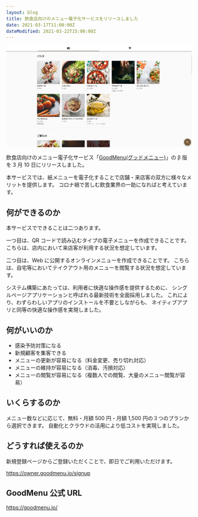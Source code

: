 ```yaml
---
layout: blog
title: 飲食店向けのメニュー電子化サービスをリリースしました
date: 2021-03-17T11:00:00Z
dateModified: 2021-03-22T15:00:00Z
---
```


![画面](../../static/blogImages/20210317.png)

飲食店向けのメニュー電子化サービス「[GoodMenu(グッドメニュー)](https://goodmenu.io)」の β 版を 3 月 10 日にリリースしました。

本サービスでは、紙メニューを電子化することで店舗・来店客の双方に様々なメリットを提供します。
コロナ禍で苦しむ飲食業界の一助になればと考えています。

## 何ができるのか

本サービスでできることは二つあります。

一つ目は、QR コードで読み込むタイプの電子メニューを作成できることです。
こちらは、店内において来店客が利用する状況を想定しています。

二つ目は、Web に公開するオンラインメニューを作成できることです。
こちらは、自宅等においてテイクアウト用のメニューを閲覧する状況を想定しています。

システム構築にあたっては、利用者に快適な操作感を提供するために、
シングルページアプリケーションと呼ばれる最新技術を全面採用しました。
これにより、わずらわしいアプリのインストールを不要としながらも、
ネイティブアプリと同等の快適な操作感を実現しました。

## 何がいいのか

- 感染予防対策になる
- 新規顧客を集客できる
- メニューの更新が容易になる（料金変更、売り切れ対応）
- メニューの維持が容易になる（消毒、汚損対応）
- メニューの閲覧が容易になる（複数人での閲覧、大量のメニュー閲覧が容易）

## いくらするのか

メニュー数などに応じて、無料・月額 500 円・月額 1,500 円の３つのプランから選択できます。
自動化とクラウドの活用により低コストを実現しました。

## どうすれば使えるのか

新規登録ページからご登録いただくことで、即日でご利用いただけます。

https://owner.goodmenu.io/signup

## GoodMenu 公式 URL

https://goodmenu.io/
